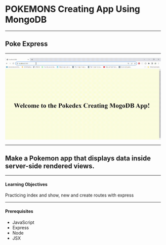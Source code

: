 <h1>POKEMONS Creating App Using MongoDB </h1>

<hr />

<h2>Poke Express</h2>

<hr />


![](mongodbpokemon.gif)


<hr />


<h2>Make a Pokemon app that displays data inside server-side rendered views.</h2>

<hr />

<h4>Learning Objectives</h4>
Practicing index and show, new and create routes with express

<hr />

<h4>Prerequisites</h4>
<ul>
<li>JavaScript</li>
<li>Express</li>
<li>Node</li>
<li>JSX</li>
  
</ul>

